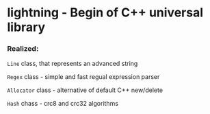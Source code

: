 # lightning - Begin of C++ universal library

### Realized:

`Line` class, that represents an advanced string

`Regex` class - simple and fast regual expression parser

`Allocator` class - alternative of default C++ new/delete

`Hash` chass - crc8 and crc32 algorithms
